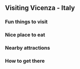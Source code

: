## Visiting Vicenza - Italy

### Fun things to visit

### Nice place to eat

### Nearby attractions


### How to get there
